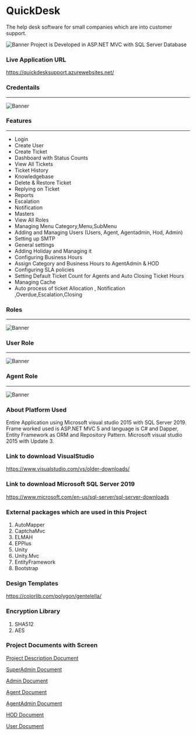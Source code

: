 # QuickDesk
The help desk software for small companies which are into customer support. 

<img src="https://github.com/saineshwar/QuickDesk/blob/master/snap/logo.png?raw=true" alt="Banner" title="Banner" style="max-width:100%;">
Project is Developed in ASP.NET MVC with SQL Server Database

### Live Application URL
https://quickdesksupport.azurewebsites.net/

### Credentails
***
<img src="https://github.com/saineshwar/QuickDesk/blob/master/snap/credentails.png?raw=true" alt="Banner" title="Banner" style="max-width:100%;">

### Features
***

* Login
* Create User
* Create Ticket
* Dashboard with Status Counts
* View All Tickets
* Ticket History
* Knowledgebase
* Delete & Restore Ticket
* Replying on Ticket 
* Reports
* Escalation
* Notification
* Masters
* View All Roles
* Managing Menu Category,Menu,SubMenu 
* Adding and Managing Users (Users, Agent, Agentadmin, Hod, Admin)
* Setting up SMTP
* General settings 
* Adding Holiday and Managing it
* Configuring Business Hours
* Assign Category and Business Hours to AgentAdmin & HOD
* Configuring SLA policies 
* Setting Default Ticket Count for Agents and Auto Closing Ticket Hours
* Managing Cache
* Auto process of ticket Allocation , Notification ,Overdue,Escalation,Closing

###  Roles
***
<img src="https://github.com/saineshwar/QuickDesk/blob/master/snap/2020-08-19_18-53-17.png?raw=true" alt="Banner" title="Banner" style="max-width:100%;">

### User Role
***

<img src="https://github.com/saineshwar/QuickDesk/blob/master/snap/2020-08-19_19-18-33.png?raw=true" alt="Banner" title="Banner" style="max-width:100%;">

### Agent Role
***

<img src="https://github.com/saineshwar/QuickDesk/blob/master/snap/2020-08-19_19-49-09.png?raw=true" alt="Banner" title="Banner" style="max-width:100%;">

### About Platform Used
Entire Application using Microsoft visual studio 2015 with SQL Server 2019. Frame worked used is ASP.NET MVC 5 and language is C# and Dapper, Entity Framework as ORM and Repository Pattern. Microsoft visual studio 2015 with Update 3.

### Link to download VisualStudio
https://www.visualstudio.com/vs/older-downloads/

### Link to download Microsoft SQL Server 2019
https://www.microsoft.com/en-us/sql-server/sql-server-downloads

### External packages which are used in this Project 
1.	AutoMapper
2.	CaptchaMvc
3.	ELMAH
4.	EPPlus
5.	Unity
6.	Unity.Mvc
7.	EntityFramework
8.	Bootstrap

### Design Templates
https://colorlib.com/polygon/gentelella/

### Encryption Library
1.	SHA512
2.	AES

### Project Documents with Screen

[Project Description Document](https://github.com/saineshwar/QuickDesk/wiki)

[SuperAdmin Document](https://github.com/saineshwar/QuickDesk/wiki/SuperAdmin)

[Admin Document](https://github.com/saineshwar/QuickDesk/wiki/Admin)

[Agent Document](https://github.com/saineshwar/QuickDesk/wiki/Agent)

[AgentAdmin Document](https://github.com/saineshwar/QuickDesk/wiki/AgentAdmin)

[HOD Document](https://github.com/saineshwar/QuickDesk/wiki/HOD)

[User Document](https://github.com/saineshwar/QuickDesk/wiki/User)
